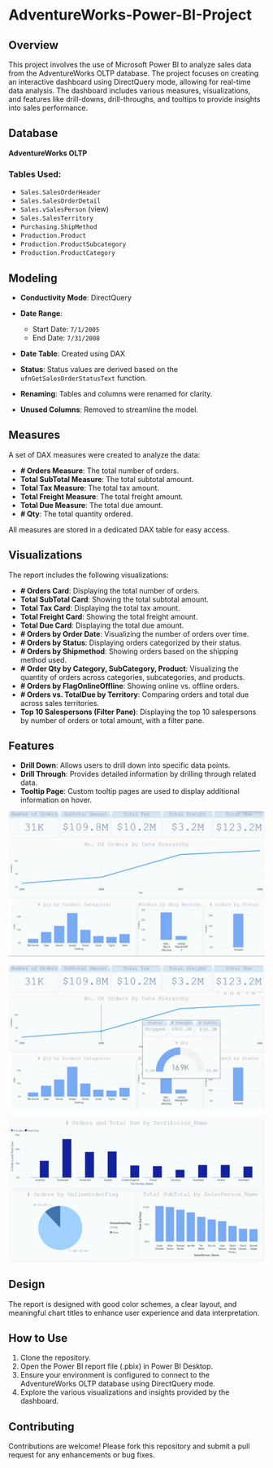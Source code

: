 # AdventureWorks-Power-BI-Project

## Overview
This project involves the use of Microsoft Power BI to analyze sales data from the AdventureWorks OLTP database. The project focuses on creating an interactive dashboard using DirectQuery mode, allowing for real-time data analysis. The dashboard includes various measures, visualizations, and features like drill-downs, drill-throughs, and tooltips to provide insights into sales performance.

## Database

**AdventureWorks OLTP**

### Tables Used:
- `Sales.SalesOrderHeader`
- `Sales.SalesOrderDetail`
- `Sales.vSalesPerson` (view)
- `Sales.SalesTerritory`
- `Purchasing.ShipMethod`
- `Production.Product`
- `Production.ProductSubcategory`
- `Production.ProductCategory`

## Modeling

- **Conductivity Mode**: DirectQuery
- **Date Range**: 
  - Start Date: `7/1/2005`
  - End Date: `7/31/2008`
- **Date Table**: Created using DAX

- **Status**: Status values are derived based on the `ufnGetSalesOrderStatusText` function.
- **Renaming**: Tables and columns were renamed for clarity.
- **Unused Columns**: Removed to streamline the model.

## Measures

A set of DAX measures were created to analyze the data:

- **# Orders Measure**: The total number of orders.
- **Total SubTotal Measure**: The total subtotal amount.
- **Total Tax Measure**: The total tax amount.
- **Total Freight Measure**: The total freight amount.
- **Total Due Measure**: The total due amount.
- **# Qty**: The total quantity ordered.

All measures are stored in a dedicated DAX table for easy access.

## Visualizations

The report includes the following visualizations:

- **# Orders Card**: Displaying the total number of orders.
- **Total SubTotal Card**: Showing the total subtotal amount.
- **Total Tax Card**: Displaying the total tax amount.
- **Total Freight Card**: Showing the total freight amount.
- **Total Due Card**: Displaying the total due amount.
- **# Orders by Order Date**: Visualizing the number of orders over time.
- **# Orders by Status**: Displaying orders categorized by their status.
- **# Orders by Shipmethod**: Showing orders based on the shipping method used.
- **# Order Qty by Category, SubCategory, Product**: Visualizing the quantity of orders across categories, subcategories, and products.
- **# Orders by FlagOnlineOffline**: Showing online vs. offline orders.
- **# Orders vs. TotalDue by Territory**: Comparing orders and total due across sales territories.
- **Top 10 Salespersons (Filter Pane)**: Displaying the top 10 salespersons by number of orders or total amount, with a filter pane.

## Features

- **Drill Down**: Allows users to drill down into specific data points.
- **Drill Through**: Provides detailed information by drilling through related data.
- **Tooltip Page**: Custom tooltip pages are used to display additional information on hover.

![# Orders by Order Date](1.jpg)

![Tooltip Page](tooltip.jpg)

![# Orders by Status](2.jpg)

## Design

The report is designed with good color schemes, a clear layout, and meaningful chart titles to enhance user experience and data interpretation.

## How to Use

1. Clone the repository.
2. Open the Power BI report file (.pbix) in Power BI Desktop.
3. Ensure your environment is configured to connect to the AdventureWorks OLTP database using DirectQuery mode.
4. Explore the various visualizations and insights provided by the dashboard.

## Contributing

Contributions are welcome! Please fork this repository and submit a pull request for any enhancements or bug fixes.

